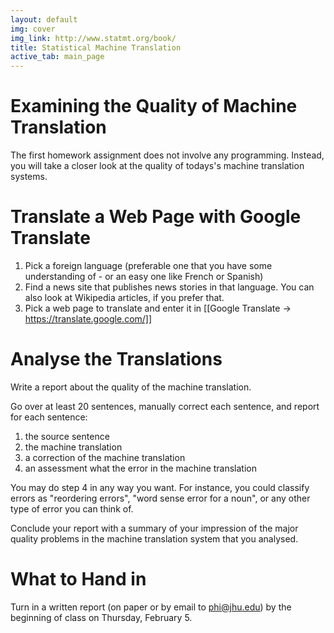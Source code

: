 ```yaml
---
layout: default
img: cover
img_link: http://www.statmt.org/book/
title: Statistical Machine Translation
active_tab: main_page 
---
```


Examining the Quality of Machine Translation
============================================

The first homework assignment does not involve any programming. Instead, you will take a closer look at the quality of todays's machine translation systems.

Translate a Web Page with Google Translate
==========================================

1. Pick a foreign language (preferable one that you have some understanding of - or an easy one like French or Spanish)
2. Find a news site that publishes news stories in that language. You can also look at Wikipedia articles, if you prefer that.
3. Pick a web page to translate and enter it in [[Google Translate -> https://translate.google.com/]]

Analyse the Translations
========================

Write a report about the quality of the machine translation.

Go over at least 20 sentences, manually correct each sentence, and report for each sentence:
1. the source sentence
2. the machine translation
3. a correction of the machine translation
4. an assessment what the error in the machine translation

You may do step 4 in any way you want. For instance, you could classify errors as "reordering errors", "word sense error for a noun", or any other type of error you can think of.

Conclude your report with a summary of your impression of the major quality problems in the machine translation system that you analysed.

What to Hand in
===============

Turn in a written report (on paper or by email to phi@jhu.edu) by the beginning of class on Thursday, February 5.



